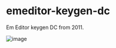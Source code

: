 # emeditor-keygen-dc
Em Editor keygen DC from 2011.

![image](https://user-images.githubusercontent.com/513842/178134005-3719310f-515f-4c77-af37-f27429910f03.png)
